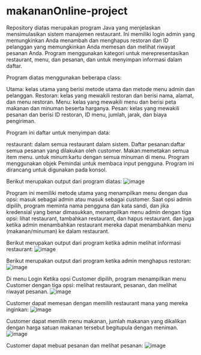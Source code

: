 # makananOnline-project
Repository diatas merupakan program Java yang menjelaskan mensimulasikan sistem manajemen restaurant. Ini memiliki login admin yang memungkinkan Anda menambah dan menghapus restoran  dan ID pelanggan yang memungkinkan Anda memesan dan melihat riwayat pesanan Anda. Program menggunakan kategori untuk merepresentasikan restaurant, menu, dan pesanan, dan untuk menyimpan informasi dalam daftar. 

Program diatas menggunakan beberapa class:

Utama: kelas utama yang berisi metode utama dan metode menu admin dan pelanggan. Restoran: kelas yang mewakili restoran dan berisi nama, alamat, dan menu restoran. Menu: kelas yang mewakili menu dan berisi peta makanan dan minuman beserta harganya. Pesan: kelas yang mewakili pesanan dan berisi ID restoran, ID menu, jumlah, jarak, dan biaya pengiriman.

Program ini daftar untuk menyimpan data:

restaurant: dalam semua restaurant dalam sistem. Daftar pesanan:daftar semua pesanan yang dilakukan oleh customer. Makan:memetakan semua item menu. untuk minum:kartu dengan semua minuman di menu. Program menggunakan objek Pemindai untuk membaca input pengguna. Program ini dirancang untuk digunakan pada konsol. 

Berikut merupakan output dari program diatas:
![image](https://user-images.githubusercontent.com/113492364/232665893-6a3d7aa5-f7ee-4df6-b543-8c8347ba5042.png)

Program ini memiliki metode utama yang menampilkan menu dengan dua opsi: masuk sebagai admin atau masuk sebagai customer. Saat opsi admin dipilih, program meminta nama pengguna dan kata sandi, dan jika kredensial yang benar dimasukkan, menampilkan menu admin dengan tiga opsi: lihat restaurant, tambahkan restaurant, dan hapus restaurant. dan juga ketika admin menambahkan restaurant mereka dapat menambahkan menu (makanan/minuman) ke dalam restaurant.

Berikut merupakan output dari program ketika admin melihat informasi restaurant:
![image](https://user-images.githubusercontent.com/113492364/232665963-bc160e5a-13b9-4a61-a9b9-31b32d32ab59.png)

Berikut merupakan output dari program ketika admin menghapus restoran:
![image](https://user-images.githubusercontent.com/113492364/232666004-7d38df09-61b3-494e-900f-786aae221f78.png)

Di menu Login Ketika opsi Customer dipilih, program menampilkan menu Customer dengan tiga opsi: melihat restaurant, pesanan, dan melihat riwayat pesanan.
![image](https://user-images.githubusercontent.com/113492364/232666047-60c57703-6045-4d7a-8b88-2de6131450fc.png)

Customer dapat memesan dengan memilih restaurant mana yang mereka inginkan:
![image](https://user-images.githubusercontent.com/113492364/232666076-f2539c39-fb57-4ea4-8032-b1021c26f583.png)

Customer dapat memilih menu makanan, jumlah makanan yang dikalikan dengan harga satuan makanan tersebut begitupula dengan meniman.
![image](https://user-images.githubusercontent.com/113492364/232666107-34615f12-b3cb-4752-b5ba-b57e80f3f3d0.png)

Customer dapat mebuat pesanan dan melihat pesanan:
![image](https://user-images.githubusercontent.com/113492364/232666133-2c93c06f-4d06-4728-a7fb-0a9a50302ae2.png)
